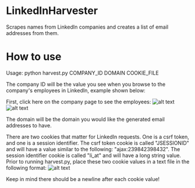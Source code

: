 # LinkedInHarvester
Scrapes names from LinkedIn companies and creates a list of email addresses from them.


# How to use
Usage: python harvest.py COMPANY_ID DOMAIN COOKIE_FILE
  
 The company ID will be the value you see when you browse to the company's employees in LinkedIn, example shown below:
 
 First, click here on the company page to see the employees:
 ![alt text](https://raw.githubusercontent.com/morganc3/LinkedInHarvester/master/employees_link.png) 
 ![alt text](https://raw.githubusercontent.com/morganc3/LinkedInHarvester/master/company_id.png)
 
 
 The domain will be the domain you would like the generated email addresses to have.
 
 There are two cookies that matter for LinkedIn requests. One is a csrf token, and one is a session identifier. 
  The csrf token cookie is called "JSESSIONID" and will have a value similar to the following: "ajax:239842398432".
  The session identifier cookie is called "li_at" and will have a long string value. 
  Prior to running harvest.py, place these two cookie values in a text file in the following format:
  ![alt text](https://raw.githubusercontent.com/morganc3/LinkedInHarvester/master/cookie_example.png)
    
  Keep in mind there should be a newline after each cookie value!
      
  
